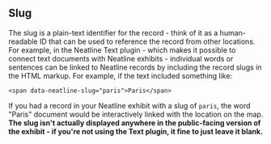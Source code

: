## Slug

The slug is a plain-text identifier for the record - think of it as a human-readable ID that can be used to reference the record from other locations. For example, in the Neatline Text plugin - which makes it possible to connect text documents with Neatline exhibits - individual words or sentences can be linked to Neatline records by including the record slugs in the HTML markup. For example, if the text included something like:

    <span data-neatline-slug="paris">Paris</span>

If you had a record in your Neatline exhibit with a slug of `paris`, the word "Paris" document would be interactively linked with the location on the map. **The slug isn't actually displayed anywhere in the public-facing version of the exhibit - if you're not using the Text plugin, it fine to just leave it blank.**
